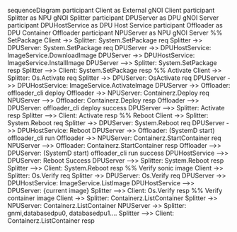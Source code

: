 sequenceDiagram
    participant Client as External gNOI Client
    participant Splitter as NPU gNOI Splitter
    participant DPUServer as DPU gNOI Server
    participant DPUHostService as DPU Host Service
    participant Offloader as DPU Container Offloader
    participant NPUServer as NPU gNOI Server
    %% SetPackage
    Client ->> Splitter: System.SetPackage req
    Splitter ->> DPUServer: System.SetPackage req
    DPUServer ->> DPUHostService: ImageService.DownloadImage
    DPUServer ->> DPUHostService: ImageService.InstallImage
    DPUServer -->> Splitter: System.SetPackage resp
    Splitter -->> Client: System.SetPackage resp
    %% Activate
    Client ->> Splitter: Os.Activate req
    Splitter ->> DPUServer: OsActivate req
    DPUServer ->> DPUHostService: ImageService.ActivateImage
    DPUServer ->> Offloader: offloader_cli deploy
    Offloader ->> NPUServer: Containerz.Deploy req
    NPUServer -->> Offloader: Containerz.Deploy resp
    Offloader -->> DPUServer: offloader_cli deploy success
    DPUServer -->> Splitter: Activate resp
    Splitter -->> Client: Activate resp
    %% Reboot
    Client ->> Splitter: System.Reboot req
    Splitter ->> DPUServer: System.Reboot req
    DPUServer ->> DPUHostService: Reboot
    DPUServer ->> Offloader: (SystemD start) offloader_cli run
    Offloader ->> NPUServer: Containerz.StartContainer req
    NPUServer -->> Offloader: Containerz.StartContainer resp
    Offloader -->> DPUServer: (SystemD start) offloader_cli run success
    DPUHostService -->> DPUServer: Reboot Success
    DPUServer -->> Splitter: System.Reboot resp
    Splitter -->> Client: System.Reboot resp
    %% Verify sonic image
    Client ->> Splitter: Os.Verify req
    Splitter ->> DPUServer: Os.Verify req
    DPUServer ->> DPUHostService: ImageService.ListImage
    DPUHostService -->> DPUServer: {current image}
    Splitter -->> Client: Os.Verify resp
    %% Verify container image
    Client ->> Splitter: Containerz.ListContainer
    Splitter ->> NPUServer: Containerz.ListContainer
    NPUServer ->> Splitter: gnmi,databasedpu0, databasedpu1....
    Splitter -->> Client: Containerz.ListContainer resp

